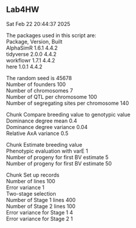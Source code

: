 ## Lab4HW  
Sat Feb 22 20:44:37 2025  
  
The packages used in this script are:  
Package, Version, Built  
AlphaSimR 1.6.1 4.4.2  
tidyverse 2.0.0 4.4.2  
workflowr 1.7.1 4.4.2  
here 1.0.1 4.4.2  
  
The random seed is 45678  
Number of founders  100  
Number of chromosomes  7  
Number of QTL per chromosome 100  
Number of segregating sites per chromosome 140  
  
Chunk Compare breeding value to genotypic value  
Dominance degree mean 0.4  
Dominance degree variance 0.04  
Relative AxA variance 0.5  
  
Chunk Estimate breeding value  
Phenotypic evaluation with varE 1  
Number of progeny for first BV estimate 5  
Number of progeny for first BV estimate 50  
  
Chunk Set up records  
Number of lines 100  
Error variance 1  
Two-stage selection  
Number of Stage 1 lines 400  
Number of Stage 2 lines 100  
Error variance for Stage 1 4  
Error variance for Stage 2 1  
  
